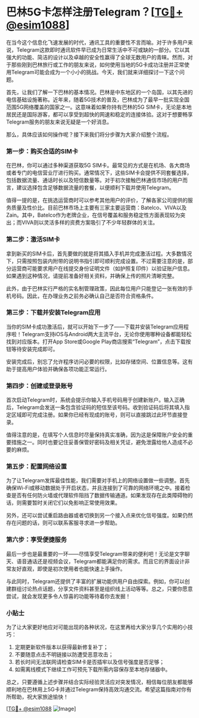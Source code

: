 # 巴林5G卡怎样注册Telegram？[[TG💪+ @esim1088](https://t.me/s/esim1088)]

在当今这个信息化飞速发展的时代，通讯工具的重要性不言而喻。对于许多用户来说，Telegram这款即时通讯软件早已成为日常生活中不可或缺的一部分。它以其强大的功能、简洁的设计以及卓越的安全性赢得了全球无数用户的青睐。然而，对于那些刚到巴林旅行或工作的朋友来说，如何使用当地的5G卡成功注册并正常使用Telegram可能会成为一个小小的挑战。今天，我们就来详细探讨一下这个问题。

首先，让我们了解一下巴林的基本情况。巴林是中东地区的一个岛国，以其先进的电信基础设施著称。近年来，随着5G技术的普及，巴林成为了最早一批实现全国范围5G网络覆盖的国家之一。这意味着如果你持有巴林的5G SIM卡，无论是本地居民还是国际游客，都可以享受到超快的网速和稳定的连接体验。这对于想要畅享Telegram服务的朋友来说无疑是一个好消息。

那么，具体应该如何操作呢？接下来我们将分步骤为大家介绍整个流程。

### 第一步：购买合适的SIM卡

在巴林，你可以通过多种渠道获取5G SIM卡。最常见的方式是在机场、各大商场或者专门的电信营业厅进行购买。通常情况下，这些SIM卡会提供不同套餐选择，包括数据流量、通话时长以及短信数量等。对于初次接触巴林通信市场的用户而言，建议选择包含足够数据流量的套餐，以便顺利下载并使用Telegram。

值得一提的是，在挑选运营商时可以参考其他用户的评价，了解各家公司提供的服务质量及性价比。目前巴林市场上主要有三家主要运营商：Batelco、VIVA以及Zain。其中，Batelco作为老牌企业，在信号覆盖和服务稳定性方面表现较为突出；而VIVA则以灵活多样的资费方案吸引了不少年轻群体的关注。

### 第二步：激活SIM卡

拿到新买的SIM卡后，首先要做的就是将其插入手机并完成激活过程。大多数情况下，只需按照包装内附带的说明书指引即可顺利完成设置。不过需要注意的是，部分运营商可能要求用户在线提交身份证明文件（如护照复印件）以验证账户信息。如果遇到这种情况，请提前准备好相关资料，并确保上传的照片清晰完整。

此外，由于巴林实行严格的实名制管理政策，因此每位用户只能登记一张有效的手机号码。因此，在办理业务之前务必确认自己是否符合资格条件。

### 第三步：下载并安装Telegram应用

当你的SIM卡成功激活后，就可以开始下一步了——下载并安装Telegram应用程序啦！Telegram支持iOS与Android两大主流平台，无论你使用哪种设备都能轻松找到对应版本。打开App Store或Google Play商店搜索“Telegram”，点击下载按钮等待安装完成即可。

安装完成后，别忘了允许程序访问必要的权限，比如存储空间、位置信息等。这有助于提高用户体验并确保各项功能正常运行。

### 第四步：创建或登录账号

首次启动Telegram时，系统会提示你输入手机号码用于创建新账户。输入正确后，Telegram会发送一条包含验证码的短信至该号码。收到验证码后将其填入指定区域即可完成注册。如果你已经有现成的账号，则可以直接跳过此环节直接登录。

值得注意的是，在填写个人信息时尽量保持真实准确，因为这是保障账户安全的重要措施之一。同时也要记住妥善保管好密码及相关凭证，避免泄露给他人造成不必要的麻烦。

### 第五步：配置网络设置

为了让Telegram发挥最佳性能，我们需要对手机上的网络设置做一些调整。首先确保Wi-Fi或移动数据处于开启状态，并且连接到了可靠的网络环境之中。接着检查是否有任何防火墙或代理软件阻挡了数据传输通道。如果发现存在此类障碍物的话，则需要暂时关闭它们以免影响正常使用效果。

另外，还可以尝试重启路由器或者切换到另一个接入点来优化信号强度。如果仍然存在问题的话，则可以联系客服寻求进一步帮助。

### 第六步：享受便捷服务

最后一步也是最重要的一环——尽情享受Telegram带来的便利吧！无论是文字聊天、语音通话还是视频会议，Telegram都能满足你的需求。而且它的界面设计非常友好直观，即使是初次使用者也能快速上手操作。

与此同时，Telegram还提供了丰富的扩展功能供用户自由探索。例如，你可以创建群组讨论热点话题，分享文件资料甚至是组织线上活动等等。总之，只要你愿意尝试，就会发现更多令人惊喜的功能等待着你去发掘！

### 小贴士

为了让大家更好地应对可能出现的各种状况，在这里再给大家分享几个实用的小技巧：

1. 定期更新软件版本以获得最新修复补丁；
2. 不要随意点击不明链接以防遭受恶意攻击；
3. 若长时间无法联网请检查SIM卡是否插牢以及信号强度是否足够；
4. 如需离线模式下继续工作可预先下载所需内容保存至本地存储器中。

总之，只要遵循上述步骤并结合实际经验灵活应对突发情况，相信每位朋友都能够顺利地在巴林用上5G卡并通过Telegram保持高效沟通交流。希望这篇指南对你有所帮助，祝大家旅途愉快！

[[TG💪+ @esim1088](https://t.me/s/esim1088) ![Image](https://i.postimg.cc/4NQfJmqS/Snipaste-2025-05-13-00-14-12.png)]
